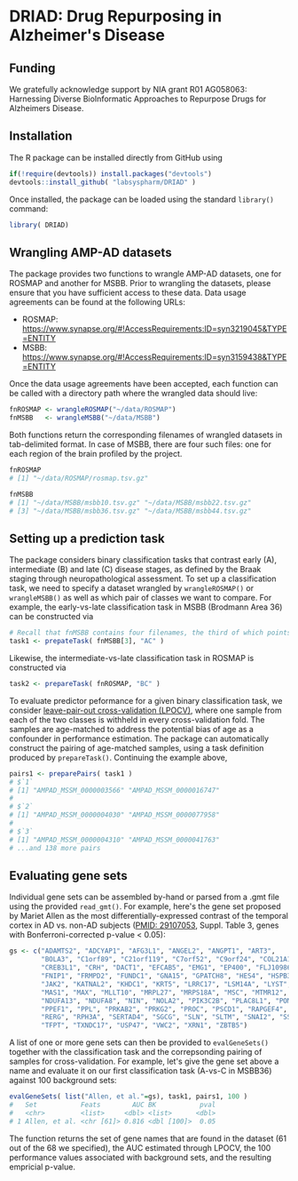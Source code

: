 # DRIAD: Drug Repurposing in Alzheimer's Disease

## Funding
We gratefully acknowledge support by NIA grant R01 AG058063: Harnessing Diverse BioInformatic Approaches to Repurpose Drugs for Alzheimers Disease.

## Installation

The R package can be installed directly from GitHub using

``` r
if(!require(devtools)) install.packages("devtools")
devtools::install_github( "labsyspharm/DRIAD" )
```

Once installed, the package can be loaded using the standard `library()` command:
``` r
library( DRIAD)
```

## Wrangling AMP-AD datasets

The package provides two functions to wrangle AMP-AD datasets, one for ROSMAP and another for MSBB. Prior to wrangling the datasets, please ensure that you have sufficient access to these data. Data usage agreements can be found at the following URLs:

* ROSMAP: https://www.synapse.org/#!AccessRequirements:ID=syn3219045&TYPE=ENTITY
* MSBB: https://www.synapse.org/#!AccessRequirements:ID=syn3159438&TYPE=ENTITY

Once the data usage agreements have been accepted, each function can be called with a directory path where the wrangled data should live:

``` r
fnROSMAP <- wrangleROSMAP("~/data/ROSMAP")
fnMSBB   <- wrangleMSBB("~/data/MSBB")
```

Both functions return the corresponding filenames of wrangled datasets in tab-delimited format. In case of MSBB, there are four such files: one for each region of the brain profiled by the project.

``` r
fnROSMAP
# [1] "~/data/ROSMAP/rosmap.tsv.gz"

fnMSBB
# [1] "~/data/MSBB/msbb10.tsv.gz" "~/data/MSBB/msbb22.tsv.gz"
# [3] "~/data/MSBB/msbb36.tsv.gz" "~/data/MSBB/msbb44.tsv.gz"
```

## Setting up a prediction task

The package considers binary classification tasks that contrast early (A), intermediate (B) and late (C) disease stages, as defined by the Braak staging through neuropathological assessment. To set up a classification task, we need to specify a dataset wrangled by `wrangleROSMAP()` or `wrangleMSBB()` as well as which pair of classes we want to compare. For example, the early-vs-late classification task in MSBB (Brodmann Area 36) can be constructed via

``` r
# Recall that fnMSBB contains four filenames, the third of which points to msbb36.tsv.gz
task1 <- prepateTask( fnMSBB[3], "AC" )
```

Likewise, the intermediate-vs-late classification task in ROSMAP is constructed via

``` r
task2 <- prepareTask( fnROSMAP, "BC" )
```

To evaluate predictor peformance for a given binary classification task, we consider [leave-pair-out cross-validation (LPOCV)](http://proceedings.mlr.press/v8/airola10a/airola10a.pdf), where one sample from each of the two classes is withheld in every cross-validation fold. The samples are age-matched to address the potential bias of age as a confounder in performance estimation. The package can automatically construct the pairing of age-matched samples, using a task definition produced by `prepareTask()`. Continuing the example above,

``` r
pairs1 <- preparePairs( task1 )
# $`1`
# [1] "AMPAD_MSSM_0000003566" "AMPAD_MSSM_0000016747"
# 
# $`2`
# [1] "AMPAD_MSSM_0000004030" "AMPAD_MSSM_0000077958"
# 
# $`3`
# [1] "AMPAD_MSSM_0000004310" "AMPAD_MSSM_0000041763"
# ...and 138 more pairs
```

## Evaluating gene sets

Individual gene sets can be assembled by-hand or parsed from a .gmt file using the provided `read_gmt()`. For example, here's the gene set proposed by Mariet Allen as the most differentially-expressed contrast of the temporal cortex in AD vs. non-AD subjects ([PMID: 29107053](https://www.ncbi.nlm.nih.gov/pmc/articles/PMC5866744/), Suppl. Table 3, genes with Bonferroni-corrected p-value < 0.05):

``` r
gs <- c("ADAMTS2", "ADCYAP1", "AFG3L1", "ANGEL2", "ANGPT1", "ART3", 
        "BOLA3", "C1orf89", "C21orf119", "C7orf52", "C9orf24", "COL21A1", 
        "CREB3L1", "CRH", "DACT1", "EFCAB5", "EMG1", "EP400", "FLJ10986", 
        "FNIP1", "FRMPD2", "FUNDC1", "GNA15", "GPATCH8", "HES4", "HSPB3", 
        "JAK2", "KATNAL2", "KHDC1", "KRT5", "LRRC17", "LSM14A", "LYST", 
        "MAS1", "MAX", "MLLT10", "MRPL27", "MRPS18A", "MSC", "MTMR12", 
        "NDUFA13", "NDUFA8", "NIN", "NOLA2", "PIK3C2B", "PLAC8L1", "POMC", 
        "PPEF1", "PPL", "PRKAB2", "PRKG2", "PROC", "PSCD1", "RAPGEF4", 
        "RERG", "RPH3A", "SERTAD4", "SGCG", "SLN", "SLTM", "SNAI2", "SST", 
        "TFPT", "TXNDC17", "USP47", "VWC2", "XRN1", "ZBTB5")
 ```
 
A list of one or more gene sets can then be provided to `evalGeneSets()` together with the classification task and the correpsonding pairing of samples for cross-validation. For example, let's give the gene set above a name and evaluate it on our first classification task (A-vs-C in MSBB36) against 100 background sets:

``` r
evalGeneSets( list("Allen, et al."=gs), task1, pairs1, 100 )
#   Set           Feats        AUC BK           pval
#   <chr>         <list>     <dbl> <list>      <dbl>
# 1 Allen, et al. <chr [61]> 0.816 <dbl [100]>  0.05
```

The function returns the set of gene names that are found in the dataset (61 out of the 68 we specified), the AUC estimated through LPOCV, the 100 performance values associated with background sets, and the resulting empricial p-value.
